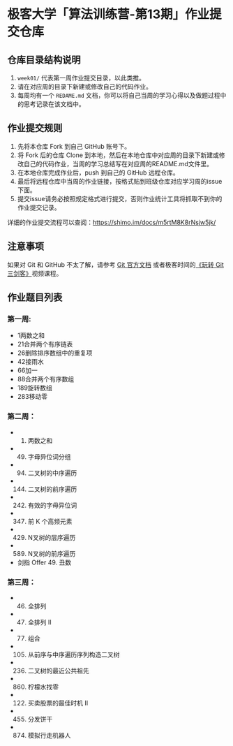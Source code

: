 # 极客大学「算法训练营-第13期」作业提交仓库



## 仓库目录结构说明

1. `week01/` 代表第一周作业提交目录，以此类推。
2. 请在对应周的目录下新建或修改自己的代码作业。
2. 每周均有一个 `REDAME.md` 文档，你可以将自己当周的学习心得以及做题过程中的思考记录在该文档中。

## 作业提交规则
 
1. 先将本仓库 Fork 到自己 GitHub 账号下。
2. 将 Fork 后的仓库 Clone 到本地，然后在本地仓库中对应周的目录下新建或修改自己的代码作业，当周的学习总结写在对应周的README.md文件里。
3. 在本地仓库完成作业后，push 到自己的 GitHub 远程仓库。
4. 最后将远程仓库中当周的作业链接，按格式贴到班级仓库对应学习周的issue下面。
5. 提交issue请务必按照规定格式进行提交，否则作业统计工具将抓取不到你的作业提交记录。 

详细的作业提交流程可以查阅：https://shimo.im/docs/m5rtM8K8rNsjw5jk/ 


## 注意事项

 如果对 Git 和 GitHub 不太了解，请参考 [Git 官方文档](https://git-scm.com/book/zh/v2) 或者极客时间的[《玩转 Git 三剑客》](https://time.geekbang.org/course/intro/145)视频课程。


## 作业题目列表
### 第一周:
- 1两数之和
- 21合并两个有序链表
- 26删除排序数组中的重复项
- 42接雨水
- 66加一
- 88合并两个有序数组
- 189旋转数组
- 283移动零

### 第二周：
- 1. 两数之和
- 49. 字母异位词分组
- 94. 二叉树的中序遍历
- 144. 二叉树的前序遍历
- 242. 有效的字母异位词
- 347. 前 K 个高频元素
- 429. N叉树的层序遍历
- 589. N叉树的前序遍历
- 剑指 Offer 49. 丑数

### 第三周：
- 46. 全排列
- 47. 全排列 II
- 77. 组合
- 105. 从前序与中序遍历序列构造二叉树
- 236. 二叉树的最近公共祖先

- 860. 柠檬水找零
- 122. 买卖股票的最佳时机 II
- 455. 分发饼干
- 874. 模拟行走机器人